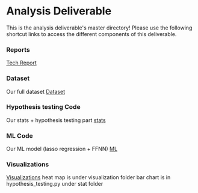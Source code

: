 # Analysis Deliverable
This is the analysis deliverable's master directory! Please use the following shortcut links to access the different components of this deliverable.

### Reports ###
[Tech Report](tech_report/)

### Dataset ###
Our full dataset
[Dataset](dataset)

### Hypothesis testing Code ###
Our stats + hypothesis testing part 
[stats](stat)

### ML Code ###
Our ML model (lasso regression + FFNN)
[ML](machine_learning)

### Visualizations ###
[Visualizations](visualization)
heat map is under visualization folder
bar chart is in hypothesis_testing.py under stat folder
